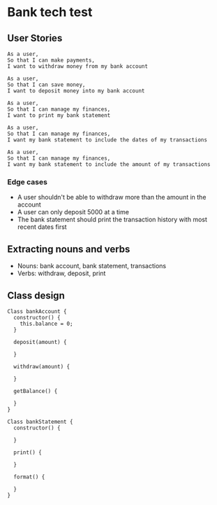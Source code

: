 # Bank tech test

## User Stories

```
As a user, 
So that I can make payments,
I want to withdraw money from my bank account

As a user,
So that I can save money,
I want to deposit money into my bank account

As a user,
So that I can manage my finances,
I want to print my bank statement

As a user,
So that I can manage my finances,
I want my bank statement to include the dates of my transactions

As a user,
So that I can manage my finances,
I want my bank statement to include the amount of my transactions
```
### Edge cases

* A user shouldn't be able to withdraw more than the amount in the account
* A user can only deposit 5000 at a time
* The bank statement should print the transaction history with most recent dates first

## Extracting nouns and verbs

* Nouns: bank account, bank statement, transactions
* Verbs: withdraw, deposit, print

## Class design

```
Class bankAccount {
  constructor() {
    this.balance = 0;
  }

  deposit(amount) {

  }
  
  withdraw(amount) {

  }

  getBalance() {
    
  }
}
```
```
Class bankStatement {
  constructor() {

  }

  print() {
      
  }

  format() {

  }
}
```